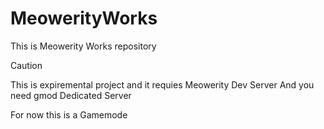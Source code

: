 # MeowerityWorks
This is Meowerity Works repository
> [!CAUTION]
> This is expiremental project and it requies Meowerity Dev Server
> And you need gmod Dedicated Server

For now this is a Gamemode
